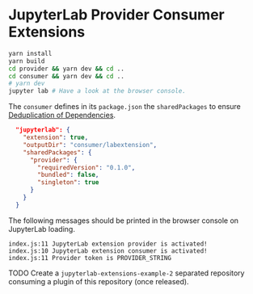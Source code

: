 # JupyterLab Provider Consumer Extensions

```bash
yarn install
yarn build
cd provider && yarn dev && cd ..
cd consumer && yarn dev && cd ..
# yarn dev
jupyter lab # Have a look at the browser console.
```

The `consumer` defines in its `package.json` the `sharedPackages` to ensure [Deduplication of Dependencies](https://jupyterlab.readthedocs.io/en/latest/extension/extension_dev.html#deduplication-of-dependencies).

```json
  "jupyterlab": {
    "extension": true,
    "outputDir": "consumer/labextension",
    "sharedPackages": {
      "provider": {
        "requiredVersion": "0.1.0",
        "bundled": false,
        "singleton": true
      }
    }
  }
```

The following messages should be printed in the browser console on JupyterLab loading.

```
index.js:11 JupyterLab extension provider is activated!
index.js:10 JupyterLab extension consumer is activated!
index.js:11 Provider token is PROVIDER_STRING
```

TODO Create a `jupyterlab-extensions-example-2` separated repository consuming a plugin of this repository (once released).
